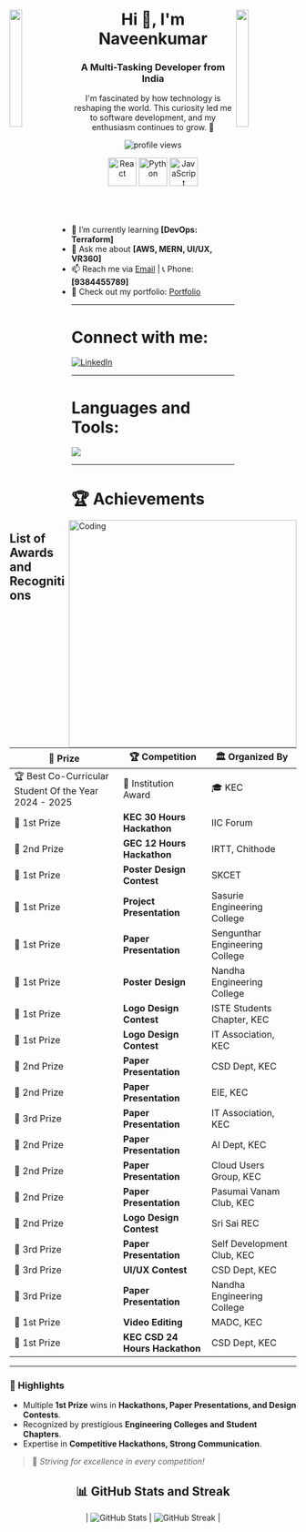 <div>
<img align="left" src="https://user-images.githubusercontent.com/65187002/144930161-2f783401-8d27-4fdf-a2f7-cc0ba32f1f1f.gif" width="21%" height="23%" style="display:inline;">
<img align="right" src="https://user-images.githubusercontent.com/65187002/144930161-2f783401-8d27-4fdf-a2f7-cc0ba32f1f1f.gif" width="21%" height="23%" style="display:inline;">
<h1 align="center">Hi 👋, I'm Naveenkumar</h1>
<h3 align="center">A Multi-Tasking Developer from India</h3>
<p align="center">
    I'm fascinated by how technology is reshaping the world. This curiosity led me to software development, and my enthusiasm continues to grow. 🚀
</p>
</div>

<p align="center">
<img src="https://komarev.com/ghpvc/?username=your-github-username&label=Profile%20views&color=0e75b6&style=flat" alt="profile views" />
</p>

<div align="center">
<img src="https://techstack-generator.vercel.app/react-icon.svg" alt="React" width="50" height="50" />
<img src="https://techstack-generator.vercel.app/python-icon.svg" alt="Python" width="50" height="50" />
<img src="https://techstack-generator.vercel.app/js-icon.svg" alt="JavaScript" width="50" height="50" />
</div>

<br>
<img align="right" alt="Coding" width="400" src="https://user-images.githubusercontent.com/74038190/229223263-cf2e4b07-2615-4f87-9c38-e37600f8381a.gif">
<br><br>


- 🌱 I’m currently learning **[DevOps: Terraform]**  
- 💬 Ask me about **[AWS, MERN, UI/UX, VR360]**  
- 📫 Reach me via [Email](naveenkumarr2184@gmail.com) | 📞 Phone: **[9384455789]**  
- 📄 Check out my portfolio: [Portfolio](https://naveenkumarr21.github.io/PortfolioNaveenkumar/)  

---

<h1 align="left">Connect with me:</h1>
<p align="left">
<a href="https://www.linkedin.com/in/naveenkumar-r-5634882a3" target="blank">
<img align="center" src="https://img.shields.io/badge/LinkedIn-%230077B5.svg?style=flat&logo=linkedin&logoColor=white" alt="LinkedIn" />
</a>
</p>

---

<h1 align="left">Languages and Tools:</h1>
<a href="https://skillicons.dev">
<img src="https://skillicons.dev/icons?i=react,redux,js,ts,nodejs,express,mongodb,git,github,html,css,tailwind,python,docker,kubernetes,aws,azure,gcp,figma,xd,photoshop,aftereffects" />
</a>

---
# 🏆 Achievements  

## List of Awards and Recognitions  

| 🏅 Prize | 🏆 Competition | 🏛️ Organized By |  
|----------|--------------|----------------|  
| 🏆 Best Co-Curricular Student Of the Year 2024 - 2025 | 🏫 Institution Award | 🎓 KEC |  
| 🥇 1st Prize | **KEC 30 Hours Hackathon** | IIC Forum |  
| 🥈 2nd Prize | **GEC 12 Hours Hackathon** | IRTT, Chithode |  
| 🥇 1st Prize | **Poster Design Contest** | SKCET |  
| 🥇 1st Prize | **Project Presentation** | Sasurie Engineering College |  
| 🥇 1st Prize | **Paper Presentation** | Sengunthar Engineering College |  
| 🥇 1st Prize | **Poster Design** | Nandha Engineering College |  
| 🥇 1st Prize | **Logo Design Contest** | ISTE Students Chapter, KEC |  
| 🥇 1st Prize | **Logo Design Contest** | IT Association, KEC |  
| 🥈 2nd Prize | **Paper Presentation** | CSD Dept, KEC |  
| 🥈 2nd Prize | **Paper Presentation** | EIE, KEC |  
| 🥉 3rd Prize | **Paper Presentation** | IT Association, KEC |  
| 🥈 2nd Prize | **Paper Presentation** | AI Dept, KEC |  
| 🥈 2nd Prize | **Paper Presentation** | Cloud Users Group, KEC |  
| 🥈 2nd Prize | **Paper Presentation** | Pasumai Vanam Club, KEC |  
| 🥈 2nd Prize | **Logo Design Contest** | Sri Sai REC |  
| 🥉 3rd Prize | **Paper Presentation** | Self Development Club, KEC |  
| 🥉 3rd Prize | **UI/UX Contest** | CSD Dept, KEC |  
| 🥉 3rd Prize | **Paper Presentation** | Nandha Engineering College |  
| 🥇 1st Prize | **Video Editing** | MADC, KEC |  
| 🥇 1st Prize | **KEC CSD 24 Hours Hackathon** | CSD Dept, KEC |  

---

### 🚀 Highlights
- Multiple **1st Prize** wins in **Hackathons, Paper Presentations, and Design Contests**.
- Recognized by prestigious **Engineering Colleges and Student Chapters**.
- Expertise in **Competitive Hackathons, Strong Communication**.

> 🏅 *Striving for excellence in every competition!*




<h2 align="center">📊 GitHub Stats and Streak</h2>
<div align="center">

| ![GitHub Stats](https://github-readme-stats.vercel.app/api?username=naveenkumarr21&show_icons=true&theme=dark) | ![GitHub Streak](https://streak-stats.demolab.com/?user=naveenkumarr21&theme=dark) |

</div>
